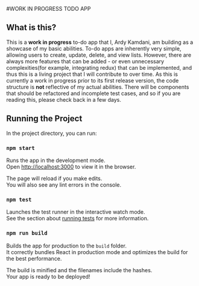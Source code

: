 #WORK IN PROGRESS TODO APP

## What is this?

This is a **work in progress** to-do app that I, Ardy Kamdani, am building as a showcase of my basic abilities. To-do apps are inherently very simple, allowing users to create, update, delete, and view lists. However, there are always more features that can be added - or even unnecessary complexities(for example, integrating redux) that can be implemented, and thus this is a living project that I will contribute to over time. As this is currently a work in progress prior to its first release version, the code structure is **not** reflective of my actual abilities. There will be components that should be refactored and incomplete test cases, and so if you are reading this, please check back in a few days.

## Running the Project

In the project directory, you can run:

### `npm start`

Runs the app in the development mode.<br>
Open [http://localhost:3000](http://localhost:3000) to view it in the browser.

The page will reload if you make edits.<br>
You will also see any lint errors in the console.

### `npm test`

Launches the test runner in the interactive watch mode.<br>
See the section about [running tests](#running-tests) for more information.

### `npm run build`

Builds the app for production to the `build` folder.<br>
It correctly bundles React in production mode and optimizes the build for the best performance.

The build is minified and the filenames include the hashes.<br>
Your app is ready to be deployed!
